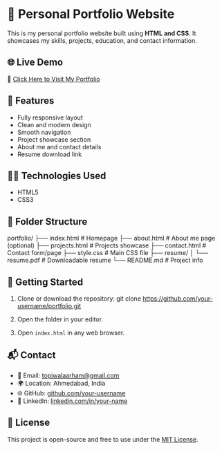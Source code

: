 # 💼 Personal Portfolio Website

This is my personal portfolio website built using **HTML and CSS**. It showcases my skills, projects, education, and contact information.

## 🌐 Live Demo

🔗 [Click Here to Visit My Portfolio](https://yourwebsite.com)

## 📌 Features

- Fully responsive layout
- Clean and modern design
- Smooth navigation
- Project showcase section
- About me and contact details
- Resume download link

## 🧑‍💻 Technologies Used

- HTML5
- CSS3

## 📁 Folder Structure

portfolio/
├── index.html # Homepage
├── about.html # About me page (optional)
├── projects.html # Projects showcase
├── contact.html # Contact form/page
├──  style.css # Main CSS file
├── resume/
│ └── resume.pdf # Downloadable resume
└── README.md # Project info

## 🚀 Getting Started

1. Clone or download the repository:
git clone https://github.com/your-username/portfolio.git


2. Open the folder in your editor.

3. Open `index.html` in any web browser.

## 📬 Contact

- 📧 Email: topiwalaarham@gmail.com
- 🌍 Location: Ahmedabad, India
- 🌐 GitHub: [github.com/your-username](https://github.com/your-username)
- 🔗 LinkedIn: [linkedin.com/in/your-name](https://linkedin.com/in/your-name)

## 📄 License

This project is open-source and free to use under the [MIT License](LICENSE).
